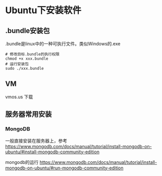 # Ubuntu下安装软件

## .bundle安装包

.bundle是linux中的一种可执行文件。类似Windows的.exe

```
# 修改目标.bundle的执行权限
chmod +x xxx.bundle
# 运行安装包
sudo ./xxx.bundle
```


## VM

vmos.us 下载

## 服务器常用安装

### MongoDB

一般直接安装在服务器上，参考
https://www.mongodb.com/docs/manual/tutorial/install-mongodb-on-ubuntu/#install-mongodb-community-edition

mongodb的运行
https://www.mongodb.com/docs/manual/tutorial/install-mongodb-on-ubuntu/#run-mongodb-community-edition